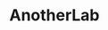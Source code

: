 # AnotherLab
<html>
<body>
<script language = "javascript" type ="text/javascritp">
document.write("Hello World");
</script>
</body>
</html>

